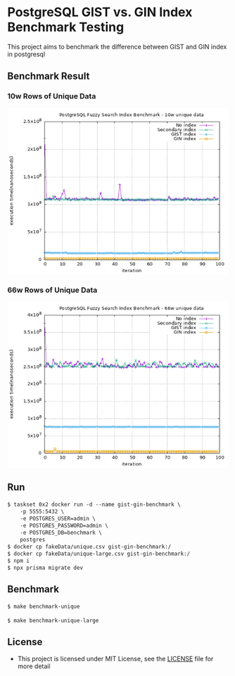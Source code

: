 # PostgreSQL GIST vs. GIN Index Benchmark Testing
This project aims to benchmark the difference between GIST and GIN index in postgresql

## Benchmark Result
### 10w Rows of Unique Data
![](./benchmark/unique/benchmark-unique.png)

### 66w Rows of Unique Data
![](./benchmark/unique-large/benchmark-unique-large.png)

## Run
```shell
$ taskset 0x2 docker run -d --name gist-gin-benchmark \
    -p 5555:5432 \
    -e POSTGRES_USER=admin \
    -e POSTGRES_PASSWORD=admin \
    -e POSTGRES_DB=benchmark \
    postgres
$ docker cp fakeData/unique.csv gist-gin-benchmark:/
$ docker cp fakeData/unique-large.csv gist-gin-benchmark:/
$ npm i
$ npx prisma migrate dev
```

## Benchmark
```shell
$ make benchmark-unique

$ make benchmark-unique-large
```

## License
+ This project is licensed under MIT License, see the [LICENSE](./LICENSE) file for more detail